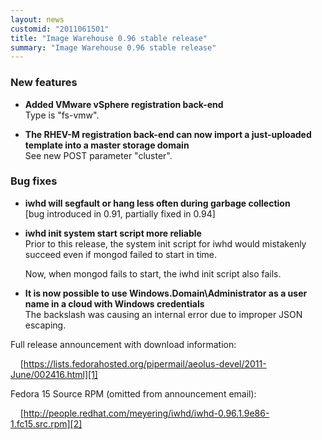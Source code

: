 ```yaml
---
layout: news
customid: "2011061501"
title: "Image Warehouse 0.96 stable release"
summary: "Image Warehouse 0.96 stable release"
---
```

### New features

* __Added VMware vSphere registration back-end__  
  Type is "fs-vmw".

* __The RHEV-M registration back-end can now import a just-uploaded template
  into a master storage domain__  
  See new POST parameter "cluster".

### Bug fixes

* __iwhd will segfault or hang less often during garbage collection__  
  \[bug introduced in 0.91, partially fixed in 0.94]

* __iwhd init system start script more reliable__  
  Prior to this release, the system init script for iwhd would mistakenly
  succeed even if mongod failed to start in time.

  Now, when mongod fails to start, the iwhd init script also fails.

* __It is now possible to use Windows.Domain\Administrator as a user name in
  a cloud with Windows credentials__  
  The backslash was causing an internal error due to improper JSON escaping.

Full release announcement with download information:

&nbsp;&nbsp;&nbsp;&nbsp;[https://lists.fedorahosted.org/pipermail/aeolus-devel/2011-June/002416.html][1]

Fedora 15 Source RPM (omitted from announcement email):

&nbsp;&nbsp;&nbsp;&nbsp;[http://people.redhat.com/meyering/iwhd/iwhd-0.96.1.9e86-1.fc15.src.rpm][2]

 [1]: https://lists.fedorahosted.org/pipermail/aeolus-devel/2011-June/002416.html "Image Warehouse 0.96 release announcement"
 [2]: http://people.redhat.com/meyering/iwhd/iwhd-0.96.1.9e86-1.fc15.src.rpm "Fedora 15 Source RPM for Image Warehouse 0.96"